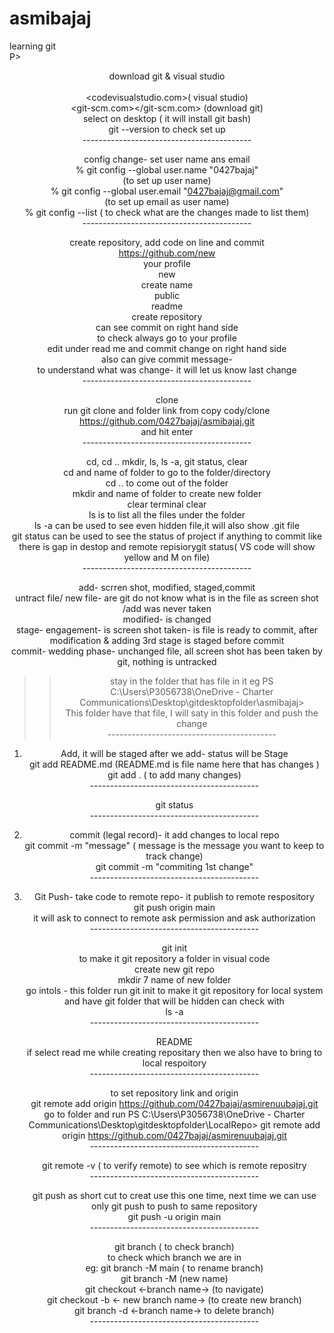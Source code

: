 # asmibajaj
learning git <br>
P> <center> 
download git & visual studio <br> <br>
        <codevisualstudio.com>( visual studio) <br>
        <git-scm.com></git-scm.com> (download git) <br>
        select on desktop ( it will install git bash) <br>
        git --version to check set up <br>
------------------------------------------<br></P><p><p></p>
       config change- set user name ans email <br>
       % git config --global user.name "0427bajaj" <br>
       (to set up user name) <br>
       % git config --global user.email "0427bajaj@gmail.com" <br>
      (to set up email as user name) <br>
       % git config --list ( to check what are the changes made to list them)<br>
------------------------------------------<br></P><p><p></p>
create repository, add code on line and commit <br>
https://github.com/new <br>
your profile <br>
       new <br>
        create name <br>
        public <br>
        readme <br>
        create repository <br>
        can see commit on right hand side <br>
        to check always go to your profile <br>
        edit under read me and commit change on right hand side <br>
        also can give commit message- <br>
        to understand what was change- it will let us know last change <br>
------------------------------------------<br></P><p><p></p>
clone <br>
run git clone and folder link from copy cody/clone <br>
https://github.com/0427bajaj/asmibajaj.git <br>
and hit enter<br>
------------------------------------------<br></P><p><p></p>
cd, cd .. mkdir, ls, ls -a, git status, clear <br>
cd and name of folder to go to the folder/directory <br>
cd .. to come out of the folder <br>
mkdir and name of folder to create new folder <br>
clear terminal clear <br>
ls is to list all the files under the folder <br>
ls -a can be used to see even hidden file,it will also show .git file <br>
git status can be used to see the status of project if anything to commit like there is gap in destop and remote repisiorygit status( VS code will show yellow and M on file)<br>
------------------------------------------<br></P><p><p></p>
add- scrren shot, modified, staged,commit <br>
untract file/ new file- are git do not know what is in the file as screen shot /add was never taken <br>
modified- is changed <br>
stage- engagement- is screen shot taken- is file is ready to commit, after modification & adding 3rd stage is staged before commit <br>
commit- wedding phase- unchanged file, all screen shot has been taken by git, nothing is untracked <br>
>> stay in the folder that has file in it eg
PS C:\Users\P3056738\OneDrive - Charter Communications\Desktop\gitdesktopfolder\asmibajaj><br>
This folder have that file, I will saty in this folder and push the change <br>
------------------------------------------<br></P><p><p></p>
1. Add, it will be staged after we add- status will be Stage <br>
git add README.md (README.md is file name here that has changes )<br>
git add . ( to add many changes) <br>
------------------------------------------<br></P><p><p></p>
git status<br>
------------------------------------------<br></P><p><p></p>
3. commit (legal record)- it add changes to local repo <br>
git commit -m "message" ( message is the message you want to keep to track change)<br>
git commit -m "commiting 1st change" <br>
------------------------------------------<br></P><p><p></p>
4. Git Push- take code to remote repo- it publish to remote respository <br>
git push origin main <br>
it will ask to connect to remote ask permission and ask authorization <br>
------------------------------------------<br></P><p><p></p>
git init <br>
to make it git repository a folder in visual code <br>
create new git repo <br>
mkdir 7 name of new folder <br>
go intols - this folder run git init to make it git repository for local system and have git folder that will be hidden can check with <br>
ls -a <br>
------------------------------------------<br></P><p><p></p>
README<br>
if select read me while creating repositary then we also have to bring to local respoitory<br>
------------------------------------------<br></P><p><p></p>
to set repository link and origin<br>
git remote add origin <https://github.com/0427bajaj/asmirenuubajaj.git><br>
go to folder and run PS C:\Users\P3056738\OneDrive - Charter Communications\Desktop\gitdesktopfolder\LocalRepo> git remote add origin <https://github.com/0427bajaj/asmirenuubajaj.git> <br>
------------------------------------------<br></P><p><p></p>
git remote -v ( to verify remote) to see which is remote repositry<br>
------------------------------------------<br></P><p><p></p>
git push as short cut to creat use this one time, next time we can use only git push to push to same repository<br>
git push -u origin main<br>
------------------------------------------<br></P><p><p></p>
git branch ( to check branch)<br>
to check which branch we are in<br>
eg: git branch -M main ( to rename branch)<br>
git branch -M (new name)<br>
git checkout <-branch name-> (to navigate)<br>
git checkout -b <- new branch name-> (to create new branch)<br>
git branch -d <-branch name-> to delete branch)<br>
------------------------------------------<br></P><p><p></p>